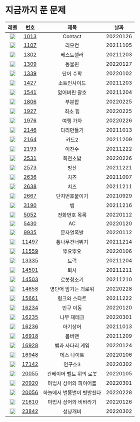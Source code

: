 # 지금까지 푼 문제

<!-- Bronze : 5(1), 4(2), 3(3), 2(4), 1(5) -->
<!-- Silver : 5(6), 4(7), 3(8), 2(9), 1(10) -->
<!-- Gold : 5(11), 4(12), 3(13), 2(14), 1(15) -->
<!-- <img src="https://static.solved.ac/tier_small/*LEVEL*.svg" height="18px" /> | [*NO*](http://noj.am/*NO*) | *TITLE* -->

레벨 | 번호 | 제목 | 날짜
:-: | :-: | :-: | :-:
<img src="https://static.solved.ac/tier_small/11.svg" height="18px"/> | [1013](http://noj.am/1013) | Contact | 20220126
<img src="https://static.solved.ac/tier_small/11.svg" height="18px"/> | [1107](http://noj.am/1107) | 리모컨 | 20211105
<img src="https://static.solved.ac/tier_small/7.svg" height="18px"/> | [1302](http://noj.am/1302) | 베스트셀러 | 20211203
<img src="https://static.solved.ac/tier_small/10.svg" height="18px"/> | [1309](http://noj.am/1309) | 동물원 | 20220127
<img src="https://static.solved.ac/tier_small/12.svg" height="18px"/> | [1339](http://noj.am/1339) | 단어 수학 | 20220102
<img src="https://static.solved.ac/tier_small/6.svg" height="18px"/> | [1427](http://noj.am/1427) | 소트인사이드 | 20211203
<img src="https://static.solved.ac/tier_small/9.svg" height="18px"/> | [1541](http://noj.am/1541) | 잃어버린 괄호 | 20211204
<img src="https://static.solved.ac/tier_small/12.svg" height="18px"/> | [1806](http://noj.am/1806) | 부분합 | 20220225
<img src="https://static.solved.ac/tier_small/9.svg" height="18px"/> | [1927](http://noj.am/1927) | 최소 힙 | 20220225
<img src="https://static.solved.ac/tier_small/12.svg" height="18px"/> | [1976](http://noj.am/1976) | 여행 가자 | 20220226
<img src="https://static.solved.ac/tier_small/13.svg" height="18px"/> | [2146](http://noj.am/2146) | 다리만들기 | 20211013
<img src="https://static.solved.ac/tier_small/7.svg" height="18px"/> | [2164](http://noj.am/2164) | 카드2 | 20211209
<img src="https://static.solved.ac/tier_small/8.svg" height="18px"/> | [2193](http://noj.am/2193) | 이친수 | 20211222
<img src="https://static.solved.ac/tier_small/10.svg" height="18px"/> | [2531](http://noj.am/2531) | 회전초밥 | 20220226
<img src="https://static.solved.ac/tier_small/10.svg" height="18px"/> | [2573](http://noj.am/2573) | 빙산 | 20211221
<img src="https://static.solved.ac/tier_small/11.svg" height="18px"/> | [2636](http://noj.am/2636) | 치즈 | 20211007
<img src="https://static.solved.ac/tier_small/12.svg" height="18px"/> | [2638](http://noj.am/2638) | 치즈 | 20211211
<img src="https://static.solved.ac/tier_small/10.svg" height="18px"/> | [2667](http://noj.am/2667) | 단지번호붙이기 | 20210929
<img src="https://static.solved.ac/tier_small/11.svg" height="18px"/> | [3190](http://noj.am/3190) | 뱀 | 20211216
<img src="https://static.solved.ac/tier_small/12.svg" height="18px"/> | [5052](http://noj.am/5052) | 전화번호 목록 | 20220112
<img src="https://static.solved.ac/tier_small/11.svg" height="18px"/> | [5430](http://noj.am/5430) | AC | 20220120
<img src="https://static.solved.ac/tier_small/12.svg" height="18px"/> | [9935](http://noj.am/9935) | 문자열폭발 | 20220112
<img src="https://static.solved.ac/tier_small/10.svg" height="18px"/> | [11497](http://noj.am/11497) | 통나무건너뛰기 | 20211214
<img src="https://static.solved.ac/tier_small/12.svg" height="18px"/> | [11559](http://noj.am/11559) | 뿌요뿌요 | 20220106
<img src="https://static.solved.ac/tier_small/10.svg" height="18px"/> | [13335](http://noj.am/13335) | 트럭 | 20211204
<img src="https://static.solved.ac/tier_small/8.svg" height="18px"/> | [14501](http://noj.am/14501) | 퇴사 | 20211211
<img src="https://static.solved.ac/tier_small/11.svg" height="18px"/> | [14503](http://noj.am/14503) | 로봇청소기 | 20211210
<img src="https://static.solved.ac/tier_small/8.svg" height="18px"/> | [14658](http://noj.am/14658) | 영단어 암기는 괴로워 | 20220228
<img src="https://static.solved.ac/tier_small/10.svg" height="18px"/> | [15661](http://noj.am/15661) | 링크와 스타트 | 20211222
<img src="https://static.solved.ac/tier_small/11.svg" height="18px"/> | [16234](http://noj.am/16234) | 인구 이동 | 20220120
<img src="https://static.solved.ac/tier_small/12.svg" height="18px"/> | [16235](http://noj.am/16235) | 나무 재테크 | 20220301
<img src="https://static.solved.ac/tier_small/12.svg" height="18px"/> | [16236](http://noj.am/16236) | 아기상어 | 20211013
<img src="https://static.solved.ac/tier_small/12.svg" height="18px"/> | [16918](http://noj.am/16918) | 봄버맨 | 20211209
<img src="https://static.solved.ac/tier_small/10.svg" height="18px"/> | [16928](http://noj.am/16928) | 뱀과 사다리 게임 | 20220124
<img src="https://static.solved.ac/tier_small/10.svg" height="18px"/> | [16948](http://noj.am/16948) | 데스 나이트 | 20220106
<img src="https://static.solved.ac/tier_small/12.svg" height="18px"/> | [17142](http://noj.am/17142) | 연구소3 | 20220302
<img src="https://static.solved.ac/tier_small/10.svg" height="18px"/> | [20055](http://noj.am/20055) | 컨베이어 벨트 위의 로봇| 20220105
<img src="https://static.solved.ac/tier_small/12.svg" height="18px"/> | [20920](http://noj.am/20920) | 마법사 상어와 파이어볼 | 20220301
<img src="https://static.solved.ac/tier_small/12.svg" height="18px"/> | [20056](http://noj.am/20056) | 하늘에서 별똥별이 빗발친다 | 20220228
<img src="https://static.solved.ac/tier_small/11.svg" height="18px"/> | [21610](http://noj.am/21610) | 마법사 상어와 비바라기 | 20220126
<img src="https://static.solved.ac/tier_small/7.svg" height="18px"/> | [23842](http://noj.am/23842) | 성냥개비 | 20220302







